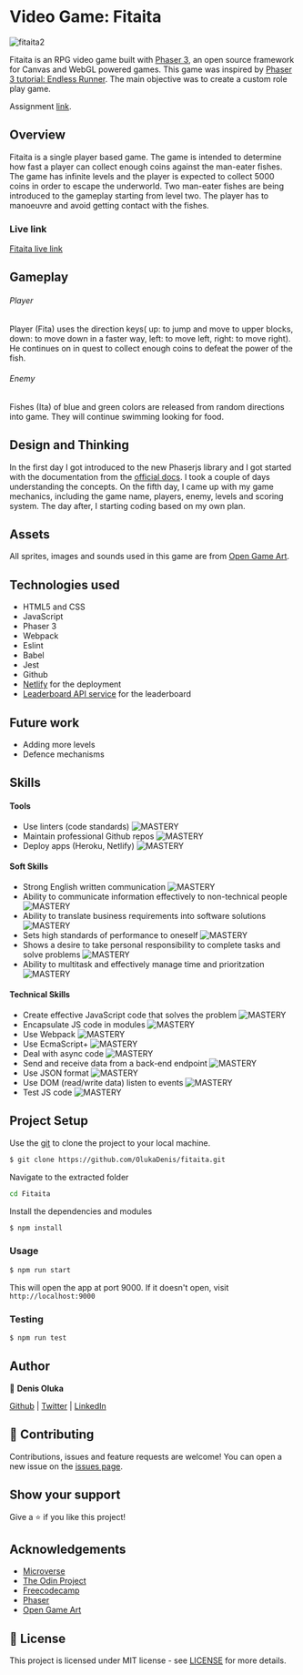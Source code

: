 # Video Game: Fitaita

![fitaita2](https://user-images.githubusercontent.com/37341054/83773603-66971b80-a68d-11ea-9fd3-5bf804fbdba1.png)

Fitaita is an RPG video game built with [Phaser 3](https://phaser.io), an open source framework for Canvas and WebGL powered games. This game was inspired by [Phaser 3 tutorial: Endless Runner](http://phaser.io/tutorials/making-your-first-phaser-3-game/part1). The main objective was to create a custom role play game.

Assignment [link](https://www.notion.so/Platform-game-4a55a7d1fcc245bcb012c76814764712).

## Overview
Fitaita is a single player based game. The game is intended to determine how fast a player can collect enough coins against the man-eater fishes. The game has infinite levels and the player is  expected to collect 5000 coins in order to escape the underworld.
Two man-eater fishes are being introduced to the gameplay starting from level two. The player has to manoeuvre and avoid getting contact with the fishes.

### Live link
[Fitaita live link](https://fitaita.netlify.app/)

## Gameplay
###### Player
Player (Fita) uses the direction keys( up: to jump and move to upper blocks, down: to move down in a faster way, left: to move left, right: to move right). He continues on in quest to collect enough coins to defeat the power of the fish.

###### Enemy
Fishes (Ita) of blue and green colors are released from random directions into game. They will continue swimming looking for food.


## Design and Thinking
In the first day I got introduced to the new Phaserjs library and I got started with the documentation from the [official docs](https://photonstorm.github.io/phaser3-docs/). I took a couple of days understanding the concepts.
On the fifth day, I came up with my game mechanics, including the game name, players, enemy, levels and scoring system. The day after, I starting coding based on my own plan.

## Assets
All sprites, images and sounds used in this game are from [Open Game Art](https://opengameart.org).

## Technologies used
* HTML5 and CSS
* JavaScript
* Phaser 3
* Webpack
* Eslint
* Babel
* Jest
* Github
* [Netlify](https://app.netlify.com/) for the deployment
* [Leaderboard API service](https://www.notion.so/Leaderboard-API-service-24c0c3c116974ac49488d4eb0267ade3) for the leaderboard

## Future work
- Adding more levels
- Defence mechanisms

## Skills

#### Tools
- Use linters (code standards) ![MASTERY](https://raw.githubusercontent.com/ampaire/phaserRPG/feature/assets/grade/masteryBadge.png)
- Maintain professional Github repos ![MASTERY](https://raw.githubusercontent.com/ampaire/phaserRPG/feature/assets/grade/masteryBadge.png)
- Deploy apps (Heroku, Netlify) ![MASTERY](https://raw.githubusercontent.com/ampaire/phaserRPG/feature/assets/grade/masteryBadge.png)

#### Soft Skills
- Strong English written communication ![MASTERY](https://raw.githubusercontent.com/ampaire/phaserRPG/feature/assets/grade/masteryBadge.png)
- Ability to communicate information effectively to non-technical people ![MASTERY](https://raw.githubusercontent.com/ampaire/phaserRPG/feature/assets/grade/masteryBadge.png)
- Ability to translate business requirements into software solutions ![MASTERY](https://raw.githubusercontent.com/ampaire/phaserRPG/feature/assets/grade/masteryBadge.png)
- Sets high standards of performance to oneself ![MASTERY](https://raw.githubusercontent.com/ampaire/phaserRPG/feature/assets/grade/masteryBadge.png)
- Shows a desire to take personal responsibility to complete tasks and solve problems ![MASTERY](https://raw.githubusercontent.com/ampaire/phaserRPG/feature/assets/grade/masteryBadge.png)
- Ability to multitask and effectively manage time and prioritzation ![MASTERY](https://raw.githubusercontent.com/ampaire/phaserRPG/feature/assets/grade/masteryBadge.png)

#### Technical Skills
- Create effective JavaScript code that solves the problem ![MASTERY](https://raw.githubusercontent.com/ampaire/phaserRPG/feature/assets/grade/masteryBadge.png)
- Encapsulate JS code in modules ![MASTERY](https://raw.githubusercontent.com/ampaire/phaserRPG/feature/assets/grade/masteryBadge.png)
- Use Webpack ![MASTERY](https://raw.githubusercontent.com/ampaire/phaserRPG/feature/assets/grade/masteryBadge.png)
- Use EcmaScript+ ![MASTERY](https://raw.githubusercontent.com/ampaire/phaserRPG/feature/assets/grade/masteryBadge.png)
- Deal with async code ![MASTERY](https://raw.githubusercontent.com/ampaire/phaserRPG/feature/assets/grade/masteryBadge.png)
- Send and receive data from a back-end endpoint ![MASTERY](https://raw.githubusercontent.com/ampaire/phaserRPG/feature/assets/grade/masteryBadge.png)
- Use JSON format ![MASTERY](https://raw.githubusercontent.com/ampaire/phaserRPG/feature/assets/grade/masteryBadge.png)
- Use DOM (read/write data) listen to events ![MASTERY](https://raw.githubusercontent.com/ampaire/phaserRPG/feature/assets/grade/masteryBadge.png)
- Test JS code ![MASTERY](https://raw.githubusercontent.com/ampaire/phaserRPG/feature/assets/grade/masteryBadge.png)

## Project Setup

Use the [git](https://git-scm.com/downloads) to clone the project to your local machine.
```sh
$ git clone https://github.com/OlukaDenis/fitaita.git
```

Navigate to the extracted folder
```sh 
cd Fitaita
```

Install the dependencies and modules
```sh
$ npm install
```

### Usage
```sh
$ npm run start
```
This will open the app at port 9000. If it doesn't open, visit ```http://localhost:9000```

### Testing

```sh
$ npm run test
```

## Author

👤 **Denis Oluka**

[Github](https://github.com/OlukaDenis) | [Twitter](https://twitter.com/dennylucaz) | [LinkedIn](https://linkedin.com/in/denis-oluka-)


## 🤝 Contributing

Contributions, issues and feature requests are welcome!
You can open a new issue on the [issues page](https://github.com/OlukaDenis/fitaita/issues).

## Show your support

Give a ⭐️ if you like this project!

## Acknowledgements
- [Microverse](https://www.microverse.org/)
- [The Odin Project](https://www.theodinproject.com/)
- [Freecodecamp](http://freecodecamp.org/)
- [Phaser](https://phaser.io)
- [Open Game Art](https://opengameart.org)

## 📝 License

This project is licensed under MIT license - see [LICENSE](/LICENSE) for more details.
